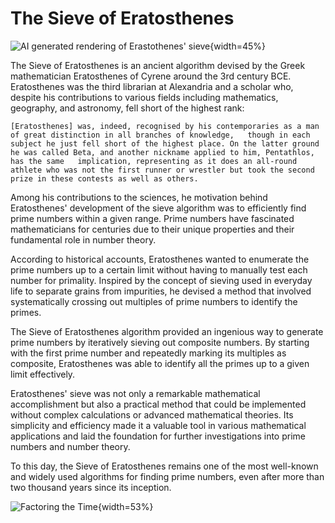 

# The Sieve of Eratosthenes

![*AI generated rendering of Erastothenes'
sieve*](file:///C:/Users/jpmonteagudo/Downloads/Eratosthenes.png){width=45%}  

The Sieve of Eratosthenes is an ancient algorithm devised by the Greek
mathematician Eratosthenes of Cyrene around the 3rd century BCE.
Eratosthenes was the third librarian at Alexandria and a scholar who, despite his contributions to various fields including mathematics, geography, and astronomy, fell short of the highest rank:

```         
[Eratosthenes] was, indeed, recognised by his contemporaries as a man of great distinction in all branches of knowledge,   though in each subject he just fell short of the highest place. On the latter ground he was called Beta, and another nickname applied to him, Pentathlos, has the same   implication, representing as it does an all-round athlete who was not the first runner or wrestler but took the second   prize in these contests as well as others.  
```

Among his contributions to the sciences, he motivation behind Eratosthenes' development of the sieve algorithm
was to efficiently find prime numbers within a given range. Prime
numbers have fascinated mathematicians for centuries due to their unique properties and their fundamental role in number theory.  

According to historical accounts, Eratosthenes wanted to enumerate the
prime numbers up to a certain limit without having to manually test each number for primality. Inspired by the concept of sieving used in
everyday life to separate grains from impurities, he devised a method
that involved systematically crossing out multiples of prime numbers to identify the primes.  

The Sieve of Eratosthenes algorithm provided an ingenious way to
generate prime numbers by iteratively sieving out composite numbers. By starting with the first prime number and repeatedly marking its
multiples as composite, Eratosthenes was able to identify all the primes up to a given limit effectively.  

Eratosthenes' sieve was not only a remarkable mathematical
accomplishment but also a practical method that could be implemented
without complex calculations or advanced mathematical theories. Its
simplicity and efficiency made it a valuable tool in various
mathematical applications and laid the foundation for further
investigations into prime numbers and number theory.

To this day, the Sieve of Eratosthenes remains one of the most well-known and widely used algorithms for finding prime numbers, even after more than two thousand years since its inception.   



![*Factoring the Time*](https://imgs.xkcd.com/comics/factoring_the_time.png){width=53%}
